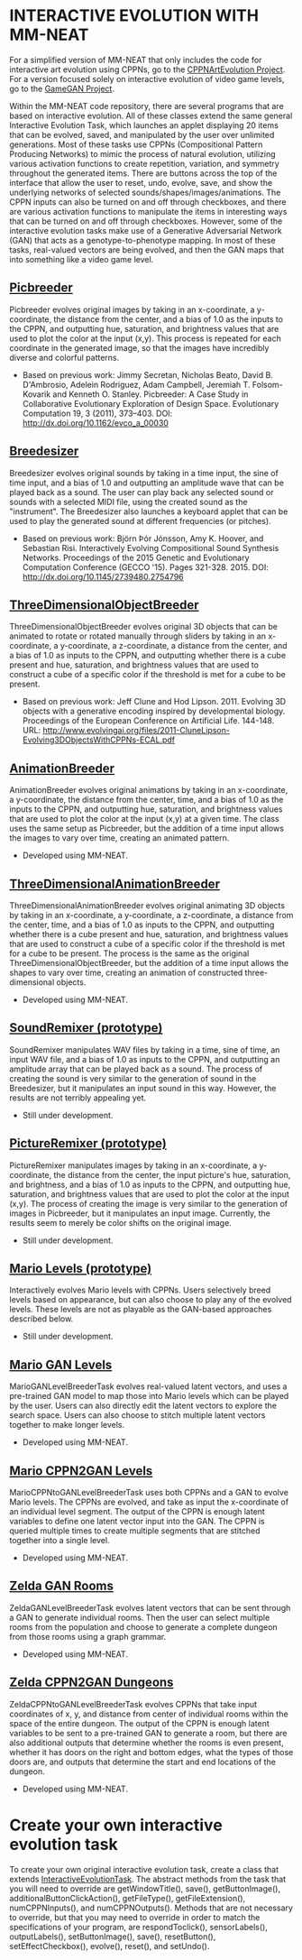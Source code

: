 # INTERACTIVE EVOLUTION WITH MM-NEAT

For a simplified version of MM-NEAT that only includes the code for interactive art evolution using
CPPNs, go to the [CPPNArtEvolution Project](https://github.com/schrum2/CPPNArtEvolution).
For a version focused solely on interactive evolution of video game levels, go to the
[GameGAN Project](https://github.com/schrum2/GameGAN).

Within the MM-NEAT code repository, there are several programs that are based on interactive evolution. All of
these classes extend the same general Interactive Evolution Task, which launches an applet displaying 20 items
that can be evolved, saved, and manipulated by the user over unlimited generations. Most of these tasks use
CPPNs (Compositional Pattern Producing Networks) to mimic the process of natural evolution, utilizing 
various activation functions to create repetition, variation, and symmetry throughout the generated items. 
There are buttons across the top of the interface that allow the user to reset, undo, evolve, save, and show
the underlying networks of selected sounds/shapes/images/animations. The CPPN inputs can also be turned on and off 
through checkboxes, and there are various activation functions to manipulate the items in interesting ways 
that can be turned on and off through checkboxes. However, some of the interactive evolution tasks make
use of a Generative Adversarial Network (GAN) that acts as a genotype-to-phenotype mapping. In most of these tasks, 
real-valued vectors are being evolved, and then the GAN maps that into something like a video game level.

## [Picbreeder](https://github.com/schrum2/MM-NEAT/blob/master/src/main/java/edu/southwestern/tasks/interactive/picbreeder/PicbreederTask.java)

Picbreeder evolves original images by taking in an x-coordinate, a y-coordinate, the distance from the 
center, and a bias of 1.0 as the inputs to the CPPN, and outputting hue, saturation, and brightness values 
that are used to plot the color at the input (x,y). This process is repeated for each coordinate in the generated 
image, so that the images have incredibly diverse and colorful patterns.

* Based on previous work: 
  Jimmy Secretan, Nicholas Beato, David B. D'Ambrosio, Adelein Rodriguez, Adam Campbell, Jeremiah T. Folsom-Kovarik and Kenneth O. Stanley. Picbreeder: A Case Study in Collaborative Evolutionary Exploration of Design Space. Evolutionary Computation 19, 3 (2011), 373–403. DOI: http://dx.doi.org/10.1162/evco_a_00030

## [Breedesizer](https://github.com/schrum2/MM-NEAT/blob/master/src/main/java/edu/southwestern/tasks/interactive/breedesizer/BreedesizerTask.java)

Breedesizer evolves original sounds by taking in a time input, the sine of time input, and a bias of 1.0 and 
outputting an amplitude wave that can be played back as a sound. The user can play back any selected sound or 
sounds with a selected MIDI file, using the created sound as the "instrument". The Breedesizer also launches a
keyboard applet that can be used to play the generated sound at different frequencies (or pitches).

* Based on previous work: 
  Björn Þór Jónsson, Amy K. Hoover, and Sebastian Risi. Interactively Evolving Compositional Sound Synthesis Networks. Proceedings of the 2015 Genetic and Evolutionary Computation Conference (GECCO '15). Pages 321-328. 2015. DOI: http://dx.doi.org/10.1145/2739480.2754796

## [ThreeDimensionalObjectBreeder](https://github.com/schrum2/MM-NEAT/blob/master/src/main/java/edu/southwestern/tasks/interactive/objectbreeder/ThreeDimensionalObjectBreederTask.java)

ThreeDimensionalObjectBreeder evolves original 3D objects that can be animated to rotate or rotated manually 
through sliders by taking in an x-coordinate, a y-coordinate, a z-coordinate, a distance from the center, and 
a bias of 1.0 as inputs to the CPPN, and outputting whether there is a cube present and hue, saturation, and 
brightness values that are used to construct a cube of a specific color if the threshold is met for a cube to 
be present. 

* Based on previous work: 
  Jeff Clune and Hod Lipson. 2011. Evolving 3D objects with a generative encoding inspired by developmental biology. Proceedings of the European Conference on Artificial Life. 144-148. URL: http://www.evolvingai.org/files/2011-CluneLipson-Evolving3DObjectsWithCPPNs-ECAL.pdf

## [AnimationBreeder](https://github.com/schrum2/MM-NEAT/blob/master/src/main/java/edu/southwestern/tasks/interactive/animationbreeder/AnimationBreederTask.java)

AnimationBreeder evolves original animations by taking in an x-coordinate, a y-coordinate, the distance from the 
center, time, and a bias of 1.0 as the inputs to the CPPN, and outputting hue, saturation, and brightness 
values that are used to plot the color at the input (x,y) at a given time. The class uses the same setup as 
Picbreeder, but the addition of a time input allows the images to vary over time, creating an animated pattern.

* Developed using MM-NEAT.

## [ThreeDimensionalAnimationBreeder](https://github.com/schrum2/MM-NEAT/blob/master/src/main/java/edu/southwestern/tasks/interactive/objectbreeder/ThreeDimensionalAnimationBreederTask.java)

ThreeDimensionalAnimationBreeder evolves original animating 3D objects by taking in an x-coordinate, a 
y-coordinate, a z-coordinate, a distance from the center, time, and a bias of 1.0 as inputs to the CPPN, and 
outputting whether there is a cube present and hue, saturation, and brightness values that are used to 
construct a cube of a specific color if the threshold is met for a cube to be present. The process is the same 
as the original ThreeDimensionalObjectBreeder, but the addition of a time input allows the shapes to vary over
time, creating an animation of constructed three-dimensional objects. 

* Developed using MM-NEAT.

## [SoundRemixer (prototype)](https://github.com/schrum2/MM-NEAT/blob/master/src/main/java/edu/southwestern/tasks/interactive/remixbreeder/SoundRemixTask.java)

SoundRemixer manipulates WAV files by taking in a time, sine of time, an input WAV file, and a bias of 1.0 as
inputs to the CPPN, and outputting an amplitude array that can be played back as a sound. The process of 
creating the sound is very similar to the generation of sound in the Breedesizer, but it manipulates an input
sound in this way. However, the results are not terribly appealing yet.

* Still under development.

## [PictureRemixer (prototype)](https://github.com/schrum2/MM-NEAT/blob/master/src/main/java/edu/southwestern/tasks/interactive/remixbreeder/PictureRemixTask.java)

PictureRemixer manipulates images by taking in an x-coordinate, a y-coordinate, the distance from the center,
the input picture's hue, saturation, and 
brightness, and a bias of 1.0 as inputs to the CPPN, and outputting hue, saturation, and 
brightness values that are used to plot the color at the input (x,y). The process of creating the image is very
similar to the generation of images in Picbreeder, but it manipulates an input image.
Currently, the results seem to merely be color shifts on the original image.

* Still under development.

## [Mario Levels (prototype)](https://github.com/schrum2/MM-NEAT/blob/master/src/main/java/edu/southwestern/tasks/interactive/mario/MarioLevelBreederTask.java)

Interactively evolves Mario levels with CPPNs. Users selectively breed levels based on appearance, but can also choose to play any of the evolved levels. These levels are not as playable as the GAN-based approaches described below.

* Still under development.

## [Mario GAN Levels](https://github.com/schrum2/MM-NEAT/blob/master/src/main/java/edu/southwestern/tasks/interactive/mario/MarioGANLevelBreederTask.java)

MarioGANLevelBreederTask evolves real-valued latent vectors, and uses a pre-trained GAN model to map those into Mario levels which can be played by the user. Users can also directly edit the latent vectors to explore the search space. Users can also choose to stitch multiple latent vectors together to make longer levels.  

* Developed using MM-NEAT.

## [Mario CPPN2GAN Levels](https://github.com/schrum2/MM-NEAT/blob/master/src/main/java/edu/southwestern/tasks/interactive/mario/MarioCPPNtoGANLevelBreederTask.java)

MarioCPPNtoGANLevelBreederTask uses both CPPNs and a GAN to evolve Mario levels. The CPPNs are evolved, and take as input the x-coordinate of an individual level segment. The output of the CPPN is enough latent variables to define one latent vector input into the GAN. The CPPN is queried multiple times to create multiple segments that are stitched together into a single level. 

* Developed using MM-NEAT.

## [Zelda GAN Rooms](https://github.com/schrum2/MM-NEAT/blob/master/src/main/java/edu/southwestern/tasks/interactive/gvgai/ZeldaGANLevelBreederTask.java)

ZeldaGANLevelBreederTask evolves latent vectors that can be sent through a GAN to generate individual rooms. Then the user can select multiple rooms from the population and choose to generate a complete dungeon from those rooms using a graph grammar.

* Developed using MM-NEAT.

## [Zelda CPPN2GAN Dungeons](https://github.com/schrum2/MM-NEAT/blob/master/src/main/java/edu/southwestern/tasks/interactive/gvgai/ZeldaCPPNtoGANLevelBreederTask.java)

ZeldaCPPNtoGANLevelBreederTask evolves CPPNs that take input coordinates of x, y, and distance from center of individual rooms within the space of the entire dungeon. The output of the CPPN is enough latent variables to be sent to a pre-trained GAN to generate a room, but there are also additional outputs that determine whether the rooms is even present, whether it has doors on the right and bottom edges, what the types of those doors are, and outputs that determine the start and end locations of the dungeon.

* Developed using MM-NEAT.

# Create your own interactive evolution task

To create your own original interactive evolution task, create a class that extends 
[InteractiveEvolutionTask](https://github.com/schrum2/MM-NEAT/blob/master/src/main/java/edu/southwestern/tasks/interactive/InteractiveEvolutionTask.java). 
The abstract methods from the task that you will need to override are getWindowTitle(), save(), 
getButtonImage(), additionalButtonClickAction(), getFileType(), getFileExtension(), numCPPNInputs(), and 
numCPPNOutputs(). Methods that are not necessary to override, but that you may need to override in order to 
match the specifications of your program, are respondToclick(), sensorLabels(), outputLabels(), 
setButtonImage(), save(), resetButton(), setEffectCheckbox(), evolve(), reset(), and setUndo(). 

